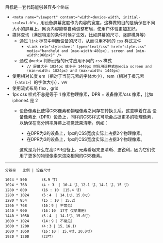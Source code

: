 目标是一套代码能够兼容多个终端

- `<meta name="viewport" content="width=device-width, initial-scale=1.0">`，用设备屏幕宽度作为内容的宽度，这样做的目的是确保在不同大小的屏幕上，网页内容能够自动调整布局，使用户体验更加友好。
- 媒体查询（满足特定的条件时候才生效，比如屏幕的尺寸、竖屏横屏等）
	- 通过 `link` 标签中判断设备的尺寸，从而引用不同的 `css` 样式文件
		- `<link rel="stylesheet" type="text/css" href="style.css" media="handheld and (max-width:480px), screen and (min-width:960px)" />`
	- 通过 `@media` 判断设备的尺寸应用不同的 `css` 样式
		- `// 屏幕大于 1024px 或小于 1440px 时应用该样式@media screen and (min-width: 1024px) and (max-width: 1440px) `
- 使用相对长度 em（相对于当前元素的字体大小），rem（相对于根元素（`<html>`）的字体大小），vw
- 使用流式布局 flex，grid
- 1px css 样式不总是等于 1 像素物理像素，DPR = 设备像素/css 像素，比如 iphone4 是 2
	- 设备像素比使得CSS像素和物理像素之间存在转换关系。这意味着在高 设备像素比（DPR）设备上，同样的CSS样式可能会占据更多的物理像素，以确保在高分辨率屏幕上视觉效果清晰。例如：
		
		- 在DPR为2的设备上，1px的CSS宽度实际上占据2个物理像素。
		- 在DPR为3的设备上，1px的CSS宽度实际上占据3个物理像素。

		这就是为什么在高DPR设备上，元素看起来更清晰、更锐利，因为它们使用了更多的物理像素来渲染相同的CSS像素。



---
```
分辨率   比例 | 设备尺寸

1024 * 500		（8.9 寸）
1024 * 768		（4 : 3  | 10.4 寸、12.1 寸、14.1 寸、15 寸）
1280 * 800		（16 : 10  |15.4 寸）
1280 * 1024		（5：4  | 14.1寸、15.0寸）
1280 * 854		（15 : 10 | 15.2）
1366 * 768		（16：9 | 不常见）
1440 * 900		（16：10  17寸 仅苹果用）
1440 * 1050		（5：4  | 14.1寸、15.0寸）
1600 * 1024		（14：9 | 不常见）
1600 * 1200		（4：3 | 15、16.1）
1680 * 1050		（16：10 | 15.4寸、20.0寸）
1920 * 1200		（23寸）

```

